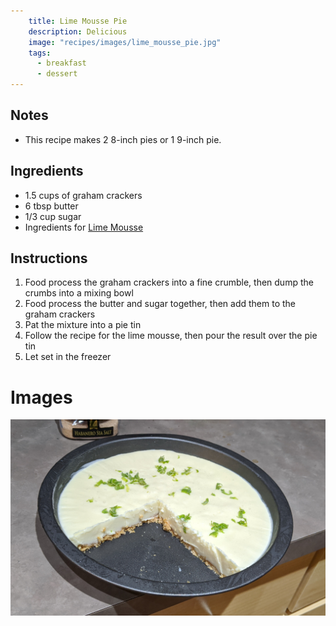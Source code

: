 ```yaml
---
    title: Lime Mousse Pie
    description: Delicious
    image: "recipes/images/lime_mousse_pie.jpg"
    tags:
      - breakfast
      - dessert
---
```


## Notes

* This recipe makes 2 8-inch pies or 1 9-inch pie.

## Ingredients

* 1.5 cups of graham crackers
* 6 tbsp butter
* 1/3 cup sugar
* Ingredients for [Lime Mousse](lime_mousse.html)

## Instructions

1. Food process the graham crackers into a fine crumble, then dump the crumbs into a mixing bowl
2. Food process the butter and sugar together, then add them to the graham crackers
3. Pat the mixture into a pie tin
4. Follow the recipe for the lime mousse, then pour the result over the pie tin
5. Let set in the freezer

# Images

![Lime Mousse Pie](images/lime_mousse_pie.jpg)